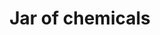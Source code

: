 ---
layout: item
title: Jar of chemicals
item-id: 23064
datatable: true
id: 23064
name: "Jar of chemicals"
members: true
lowalch: 0
highalch: 0
examine: "Looks unstable."
monsters:
  - id: 8615
    name: "Alchemical Hydra"
    members: true
    combat_level: 426
    wiki_url: "https://oldschool.runescape.wiki/w/Alchemical_Hydra#Five_heads"
    drops:
      - quantity: "1"
        rarity: 0.0005
    image: "https://oldschool.runescape.wiki/images/thumb/a/a3/Alchemical_Hydra.png/270px-Alchemical_Hydra.png?925dd"
---